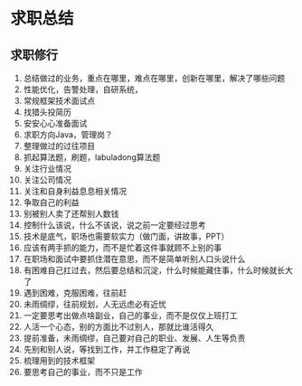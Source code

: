 # 求职总结

## 求职修行
1. 总结做过的业务，重点在哪里，难点在哪里，创新在哪里，解决了哪些问题
2. 性能优化，告警处理，自研系统，
3. 常规框架技术面试点
4. 找猎头投简历
5. 安安心心准备面试
6. 求职方向Java，管理岗？
7. 整理做过的过往项目
8. 抓起算法题，刷题，labuladong算法题
9. 关注行业情况
10. 关注公司情况
11. 关注和自身利益息息相关情况
12. 争取自己的利益
13. 别被别人卖了还帮别人数钱
14. 控制什么该说，什么不该说，说之前一定要经过思考
15. 技术是底气，职场也需要软实力（做门面，讲故事，PPT）
16. 应该有两手抓的能力，而不是忙着这件事就顾不上别的事
17. 在职场和面试中要抓住潜在意思，而不是简单听别人口头说什么
18. 有困难自己扛过去，然后要总结和沉淀，什么时候能藏住事，什么时候就长大了
19. 遇到困难，克服困难，往前赶
20. 未雨绸缪，往前规划，人无远虑必有近忧
21. 一定要思考出做点啥副业，自己的事业，而不是仅仅上班打工
22. 人活一个心态，别的方面比不过别人，那就比谁活得久
23. 提前准备，未雨绸缪，自己要对自己的职业、发展、人生等负责
24. 先别和别人说，等找到工作，并工作稳定了再说
25. 梳理用到的技术框架
26. 要思考自己的事业，而不只是工作












